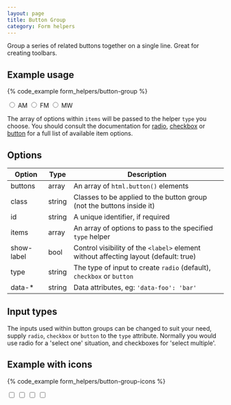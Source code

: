 ```yaml
---
layout: page
title: Button Group
category: Form helpers
---
```


Group a series of related buttons together on a single line. Great for creating toolbars.

## Example usage

{% code_example form_helpers/button-group %}

<div class="form__group form__button-group">
    <div class="controls btn__group">
        <input name="bands" type="radio" class="form__control radio" />
        <label class="control__label">AM</label>
        <input name="bands" type="radio" class="form__control radio" />
        <label class="control__label">FM</label>
        <input name="bands" type="radio" class="form__control radio" />
        <label class="control__label">MW</label>
    </div>
</div>

The array of options within `items` will be passed to the helper `type` you choose. You should consult the documentation for [radio](/form-helpers/radio/), [checkbox](/form-helpers/checkbox/) or [button](/form-helpers/button/) for a full list of available item options.

## Options

Option     | Type   | Description
---------- | ------ | -------------------------------------------------------------
buttons    | array  | An array of `html.button()` elements
class      | string | Classes to be applied to the button group (not the buttons inside it)
id         | string | A unique identifier, if required
items      | array  | An array of options to pass to the specified `type` helper
show-label | bool   | Control visibility of the `<label>` element without affecting layout (default: true)
type       | string | The type of input to create `radio` (default), `checkbox` or `button`
data-*     | string | Data attributes, eg: `'data-foo': 'bar'`

## Input types

The inputs used within button groups can be changed to suit your need, supply `radio`, `checkbox` or `button` to the `type` attribute. Normally you would use radio for a 'select one' situation, and checkboxes for 'select multiple'.

##  Example with icons

{% code_example form_helpers/button-group-icons %}

<div class="form__group form__button-group">
    <div class="controls btn__group">
        <input name="bands" type="checkbox" class="form__control checkbox" />
        <label class="control__label"><i class="icon-align-left"></i></label>
        <input name="bands" type="checkbox" class="form__control checkbox" />
        <label class="control__label"><i class="icon-align-center"></i></label>
        <input name="bands" type="checkbox" class="form__control checkbox" />
        <label class="control__label"><i class="icon-align-right"></i></label>
        <input name="bands" type="checkbox" class="form__control checkbox" />
        <label class="control__label"><i class="icon-align-justify"></i></label>
    </div>
</div>
